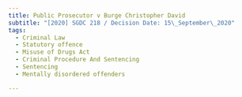 ```yaml
---
title: Public Prosecutor v Burge Christopher David
subtitle: "[2020] SGDC 218 / Decision Date: 15\_September\_2020"
tags:
  - Criminal Law
  - Statutory offence
  - Misuse of Drugs Act
  - Criminal Procedure And Sentencing
  - Sentencing
  - Mentally disordered offenders

---
```

